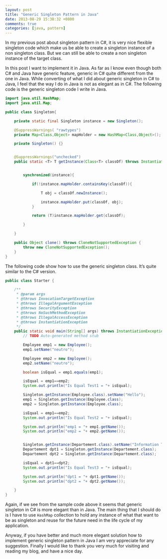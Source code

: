 ```yaml
---
layout: post
title: "Generic Singleton Pattern in Java"
date: 2013-08-29 15:38:32 +0800
comments: true
categories: [java, pattern]
---
```

In my previous post about singleton pattern in C#, it is very nice flexible singleton code which make us be able to create a singleton instance of a non singleton class. But we can still be able to create a non singleton instance of the target class.

In this post I want to implement it in Java. As far as I know even though both C# and Java have generic feature, generic in C# quite different from the one in Java. While converting of what I did about generic singleton in C# to Java, I feel that the way I do in Java is not as elegant as in C#. The following code is the generic singleton code I write in Java.

``` java generic singleton
import java.util.HashMap;
import java.util.Map;

public class Singleton{

    private static final Singleton instance = new Singleton();

    @SuppressWarnings( "rawtypes")
    private Map<Class,Object> mapHolder = new HashMap<Class,Object>();

    private Singleton() {}


    @SuppressWarnings("unchecked")
    public static <T> T getInstance(Class<T> classOf) throws InstantiationException, IllegalAccessException {


        synchronized(instance){

            if(!instance.mapHolder.containsKey(classOf)){

                T obj = classOf.newInstance();  

                instance.mapHolder.put(classOf, obj);
            }

            return (T)instance.mapHolder.get(classOf);          

        }

    }

    public Object clone() throws CloneNotSupportedException {
        throw new CloneNotSupportedException();
    }   
}
```

The following code show how to use the generic singleton class. It’s quite similar to the C# version.

``` java sample
public class Starter {

    /**
     * @param args
     * @throws InvocationTargetException
     * @throws IllegalArgumentException
     * @throws SecurityException
     * @throws NoSuchMethodException
     * @throws IllegalAccessException
     * @throws InstantiationException
     */
    public static void main(String[] args) throws InstantiationException, IllegalAccessException  {
        // TODO Auto-generated method stub

        Employee emp1 = new Employee();
        emp1.setName("neutro");

        Employee emp2 = new Employee();
        emp2.setName("neutro");

        boolean isEqual = emp1.equals(emp1);

        isEqual = emp1==emp2;       
        System.out.println("Is Equal Test1 = "+ isEqual);

        Singleton.getInstance(Employee.class).setName("Hello");
        emp1 = Singleton.getInstance(Employee.class);
        emp2 = Singleton.getInstance(Employee.class);

        isEqual = emp1==emp2;       
        System.out.println("Is Equal Test2 = "+ isEqual);

        System.out.println("emp1 = "+ emp1.getName());
        System.out.println("emp2 = "+ emp2.getName());


        Singleton.getInstance(Departement.class).setName("Information Technology");
        Departement dpt1 = Singleton.getInstance(Departement.class);
        Departement dpt2 = Singleton.getInstance(Departement.class);

        isEqual = dpt1==dpt2;       
        System.out.println("Is Equal Test3 = "+ isEqual);

        System.out.println("dpt1 = "+ dpt1.getName());
        System.out.println("dpt2 = "+ dpt2.getName());

    }
}
```

Again, if we see from the sample code above it seems that generic singleton in C# is more elegant than in Java.
The main thing that I should do is I have to use <code>HashMap</code> collection to hold any instance of what that want to be as singleton and reuse for the future need in the life cycle of my application.

Anyway, if you have better and much more elegant solution how to implement generic singleton pattern in Java I am very appreciate for any suggestion. Finally I would like to thank you very much for visiting and reading my blog, and have a nice day.
